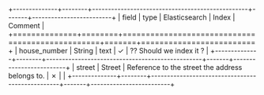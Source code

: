 +--------------+--------+-------------------------------------------------+-------+-------------------------+
| field        | type   | Elasticsearch                                   | Index | Comment                 |
+==============+========+=================================================+=======+=========================+
| house_number | String | text                                            | ✓     | ?? Should we index it ? |
+--------------+--------+-------------------------------------------------+-------+-------------------------+
| street       | Street | Reference to the street the address belongs to. | ✗     |                         |
+--------------+--------+-------------------------------------------------+-------+-------------------------+
